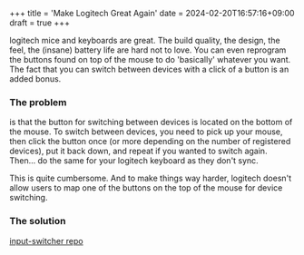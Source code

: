 +++
title = 'Make Logitech Great Again'
date = 2024-02-20T16:57:16+09:00
draft = true
+++

logitech mice and keyboards are great. The build quality, the design, the feel, the (insane) battery life are hard not to love. You can even reprogram the buttons found on top of the mouse to do 'basically' whatever you want.  
The fact that you can switch between devices with a click of a button is an added bonus.

### The problem
is that the button for switching between devices is located on the bottom of the mouse. To switch between devices, you need to pick up your mouse, then click the button once (or more depending on the number of registered devices), put it back down, and repeat if you wanted to switch again.  
Then... do the same for your logitech keyboard as they don't sync.

This is quite cumbersome. And to make things way harder, logitech doesn't allow users to map one of the buttons on the top of the mouse for device switching.

### The solution
[input-switcher repo](https://github.com/marcelhoffs/input-switcher)
